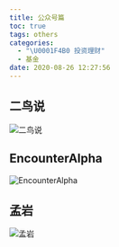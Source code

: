 ```yaml
---
title: 公众号篇
toc: true
tags: others
categories:
  - "\U0001F4B0 投资理财"
  - 基金
date: 2020-08-26 12:27:56
---
```


## 二鸟说

![二鸟说](https://open.weixin.qq.com/qr/code?username=twobird2017)

## EncounterAlpha

![EncounterAlpha](https://open.weixin.qq.com/qr/code?username=EncounterAlpha)

## 孟岩

![孟岩](https://open.weixin.qq.com/qr/code?username=DreamyTalks)